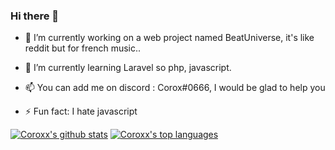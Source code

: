 ### Hi there 👋


- 🔭 I’m currently working on a web project named BeatUniverse, it's like reddit but for french music..

- 🌱 I’m currently learning Laravel so php, javascript.

- 📫 You can add me on discord : Corox#0666, I would be glad to help you

- ⚡ Fun fact: I hate javascript

[![Coroxx's github stats](https://github-readme-stats.vercel.app/api?username=Coroxx&theme=nightowl)](https://github.com/anuraghazra/github-readme-stats)   [![Coroxx's top languages](https://github-readme-stats.vercel.app/api/top-langs/?username=Coroxx&theme=nightowl)](https://github.com/anuraghazra/github-readme-stats)
